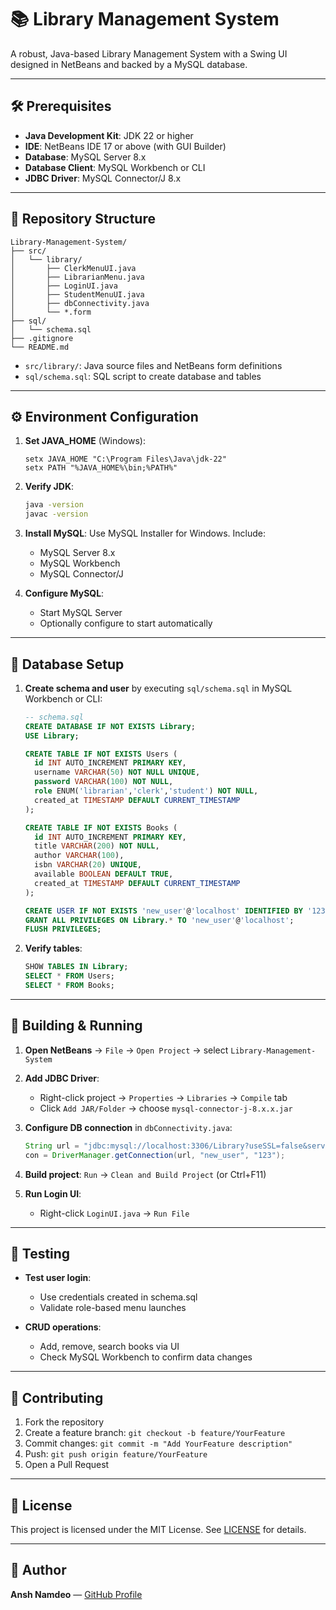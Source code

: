 # 📚 Library Management System

A robust, Java-based Library Management System with a Swing UI designed in NetBeans and backed by a MySQL database.

---

## 🛠️ Prerequisites

* **Java Development Kit**: JDK 22 or higher
* **IDE**: NetBeans IDE 17 or above (with GUI Builder)
* **Database**: MySQL Server 8.x
* **Database Client**: MySQL Workbench or CLI
* **JDBC Driver**: MySQL Connector/J 8.x

---

## 📂 Repository Structure

```
Library-Management-System/
├── src/
│   └── library/
│       ├── ClerkMenuUI.java
│       ├── LibrarianMenu.java
│       ├── LoginUI.java
│       ├── StudentMenuUI.java
│       ├── dbConnectivity.java
│       └── *.form
├── sql/
│   └── schema.sql
├── .gitignore
└── README.md
```

* `src/library/`: Java source files and NetBeans form definitions
* `sql/schema.sql`: SQL script to create database and tables

---

## ⚙️ Environment Configuration

1. **Set JAVA\_HOME** (Windows):

   ```batch
   setx JAVA_HOME "C:\Program Files\Java\jdk-22"
   setx PATH "%JAVA_HOME%\bin;%PATH%"
   ```

2. **Verify JDK**:

   ```bash
   java -version
   javac -version
   ```

3. **Install MySQL**: Use MySQL Installer for Windows. Include:

   * MySQL Server 8.x
   * MySQL Workbench
   * MySQL Connector/J

4. **Configure MySQL**:

   * Start MySQL Server
   * Optionally configure to start automatically

---

## 💾 Database Setup

1. **Create schema and user** by executing `sql/schema.sql` in MySQL Workbench or CLI:

   ```sql
   -- schema.sql
   CREATE DATABASE IF NOT EXISTS Library;
   USE Library;

   CREATE TABLE IF NOT EXISTS Users (
     id INT AUTO_INCREMENT PRIMARY KEY,
     username VARCHAR(50) NOT NULL UNIQUE,
     password VARCHAR(100) NOT NULL,
     role ENUM('librarian','clerk','student') NOT NULL,
     created_at TIMESTAMP DEFAULT CURRENT_TIMESTAMP
   );

   CREATE TABLE IF NOT EXISTS Books (
     id INT AUTO_INCREMENT PRIMARY KEY,
     title VARCHAR(200) NOT NULL,
     author VARCHAR(100),
     isbn VARCHAR(20) UNIQUE,
     available BOOLEAN DEFAULT TRUE,
     created_at TIMESTAMP DEFAULT CURRENT_TIMESTAMP
   );

   CREATE USER IF NOT EXISTS 'new_user'@'localhost' IDENTIFIED BY '123';
   GRANT ALL PRIVILEGES ON Library.* TO 'new_user'@'localhost';
   FLUSH PRIVILEGES;
   ```

2. **Verify tables**:

   ```sql
   SHOW TABLES IN Library;
   SELECT * FROM Users;
   SELECT * FROM Books;
   ```

---

## 🔨 Building & Running

1. **Open NetBeans** → `File` → `Open Project` → select `Library-Management-System`
2. **Add JDBC Driver**:

   * Right-click project → `Properties` → `Libraries` → `Compile` tab
   * Click `Add JAR/Folder` → choose `mysql-connector-j-8.x.x.jar`
3. **Configure DB connection** in `dbConnectivity.java`:

   ```java
   String url = "jdbc:mysql://localhost:3306/Library?useSSL=false&serverTimezone=UTC";
   con = DriverManager.getConnection(url, "new_user", "123");
   ```
4. **Build project**: `Run` → `Clean and Build Project` (or Ctrl+F11)
5. **Run Login UI**:

   * Right-click `LoginUI.java` → `Run File`

---

## 🧪 Testing

* **Test user login**:

  * Use credentials created in schema.sql
  * Validate role-based menu launches
* **CRUD operations**:

  * Add, remove, search books via UI
  * Check MySQL Workbench to confirm data changes

---

## 🤝 Contributing

1. Fork the repository
2. Create a feature branch: `git checkout -b feature/YourFeature`
3. Commit changes: `git commit -m "Add YourFeature description"`
4. Push: `git push origin feature/YourFeature`
5. Open a Pull Request

---

## 📜 License

This project is licensed under the MIT License. See [LICENSE](LICENSE) for details.

---

## 👤 Author

**Ansh Namdeo** — [GitHub Profile](https://github.com/anshnamdeo02)
